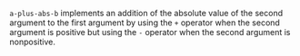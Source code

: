 `a-plus-abs-b` implements an addition of the absolute value of the second
argument to the first argument by using the `+` operator when the second
argument is positive but using the `-` operator when the second argument is
nonpositive.
